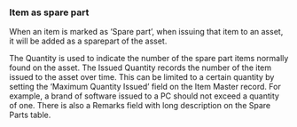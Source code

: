 ### Item as spare part

When an item is marked as  ‘Spare part’, when issuing that item to an asset, it will be added as a sparepart of the asset.

The Quantity is used to indicate the number of the spare part items normally found on the asset. The Issued Quantity records the number of the item issued to the asset over time. This can be limited to a certain quantity by setting the ‘Maximum Quantity Issued’ field on the Item Master record. For example, a brand of software issued to a PC should not exceed a quantity of one. There is also a Remarks field with long description on the Spare Parts table.